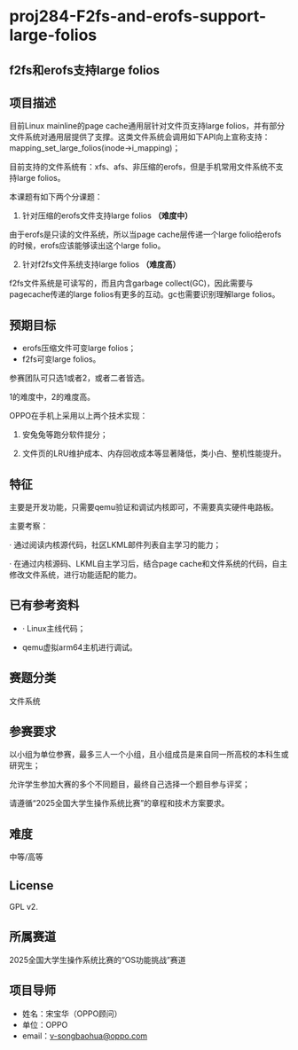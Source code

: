 # proj284-F2fs-and-erofs-support-large-folios
## f2fs和erofs支持large folios



## 项目描述

目前Linux mainline的page cache通用层针对文件页支持large folios，并有部分文件系统对通用层提供了支撑。这类文件系统会调用如下API向上宣称支持：mapping_set_large_folios(inode->i_mapping)；

目前支持的文件系统有：xfs、afs、非压缩的erofs，但是手机常用文件系统不支持large folios。

 本课题有如下两个分课题：

1. 针对压缩的erofs文件支持large folios **（难度中）**

由于erofs是只读的文件系统，所以当page cache层传递一个large folio给erofs的时候，erofs应该能够读出这个large folio。

2. 针对f2fs文件系统支持large folios **（难度高）**

f2fs文件系统是可读写的，而且内含garbage collect(GC)，因此需要与 pagecache传递的large folios有更多的互动。gc也需要识别理解large folios。



## 预期目标

- erofs压缩文件可变large folios；
- f2fs可变large folios。

参赛团队可只选1或者2，或者二者皆选。

1的难度中，2的难度高。



OPPO在手机上采用以上两个技术实现：

1. 安兔兔等跑分软件提分；

2. 文件页的LRU维护成本、内存回收成本等显著降低，类小白、整机性能提升。

## 特征

主要是开发功能，只需要qemu验证和调试内核即可，不需要真实硬件电路板。

主要考察：

·  通过阅读内核源代码，社区LKML邮件列表自主学习的能力；

·  在通过内核源码、LKML自主学习后，结合page cache和文件系统的代码，自主修改文件系统，进行功能适配的能力。



## 已有参考资料

- ·  Linux主线代码；

- qemu虚拟arm64主机进行调试。

  

## 赛题分类

文件系统

## 参赛要求

以小组为单位参赛，最多三人一个小组，且小组成员是来自同一所高校的本科生或研究生；

允许学生参加大赛的多个不同题目，最终自己选择一个题目参与评奖；

请遵循“2025全国大学生操作系统比赛”的章程和技术方案要求。



## 难度

中等/高等



## License

GPL v2.



## 所属赛道

2025全国大学生操作系统比赛的“OS功能挑战”赛道

## 项目导师

- 姓名：宋宝华（OPPO顾问）
- 单位：OPPO
- email：[v-songbaohua@oppo.com](mailto:v-songbaohua@oppo.com)
